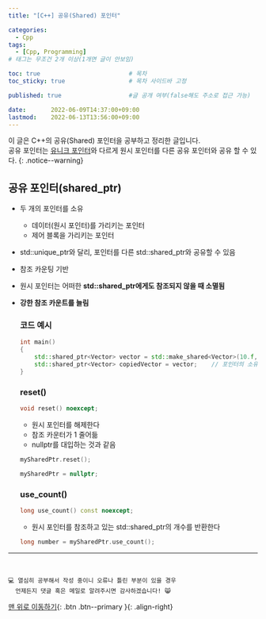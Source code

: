 ```yaml
---
title: "[C++] 공유(Shared) 포인터" 

categories:
  - Cpp
tags:
  - [Cpp, Programming]
# 태그는 무조건 2개 이상(1개면 글이 안보임)

toc: true                         # 목차
toc_sticky: true                  # 목차 사이드바 고정

published: true                   #글 공개 여부(false해도 주소로 접근 가능)

date:       2022-06-09T14:37:00+09:00
lastmod:    2022-06-13T13:56:00+09:00
---
```


<!-- description : 25자에서 160자 사이 -->
이 글은 C++의 공유(Shared) 포인터을 공부하고 정리한 글입니다.<br>
공유 포인터는 [유니크 포인터](https://reoul.github.io/cpp/cpp-44/)와 다르게 원시 포인터를 다른 공유 포인터와 공유 할 수 있다.
{: .notice--warning}

## 공유 포인터(shared_ptr)
- 두 개의 포인터를 소유
  - 데이터(원시 포인터)를 가리키는 포인터
  - 제어 블록을 가리키는 포인터
- std::unique_ptr와 달리, 포인터를 다른 std::shared_ptr와 공유할 수 있음
- 참조 카운팅 기반
- 원시 포인터는 어떠한 **std::shared_ptr에게도 참조되지 않을 때 소멸됨**
- **강한 참조 카운트를 늘림**

  ### 코드 예시

  ```cpp
  int main()
  {
      std::shared_ptr<Vector> vector = std::make_shared<Vector>(10.f, 30.f);
      std::shared_ptr<Vector> copiedVector = vector;    // 포인터의 소유권을 공유한다
  }
  ```

  ### reset()
  
  ```cpp
  void reset() noexcept;
  ```
  
  - 원시 포인터를 해제한다
  - 참조 카운터가 1 줄어듦
  - nullptr를 대입하는 것과 같음
  
  ```cpp
  mySharedPtr.reset();

  mySharedPtr = nullptr;
  ```

  ### use_count()
  
  ```cpp
  long use_count() const noexcept;
  ```
  
  - 원시 포인터를 참조하고 있는 std::shared_ptr의 개수를 반환한다
  
  ```cpp
  long number = mySharedPtr.use_count();
  ```

***
<br>

    💻 열심히 공부해서 작성 중이니 오류나 틀린 부분이 있을 경우 
      언제든지 댓글 혹은 메일로 알려주시면 감사하겠습니다! 😸


[맨 위로 이동하기](#){: .btn .btn--primary }{: .align-right}